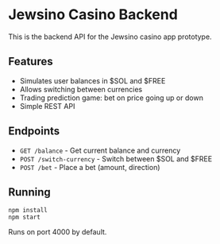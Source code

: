 # Jewsino Casino Backend

This is the backend API for the Jewsino casino app prototype.

## Features
- Simulates user balances in $SOL and $FREE
- Allows switching between currencies
- Trading prediction game: bet on price going up or down
- Simple REST API

## Endpoints
- `GET /balance` - Get current balance and currency
- `POST /switch-currency` - Switch between $SOL and $FREE
- `POST /bet` - Place a bet (amount, direction)

## Running
```
npm install
npm start
```

Runs on port 4000 by default.
